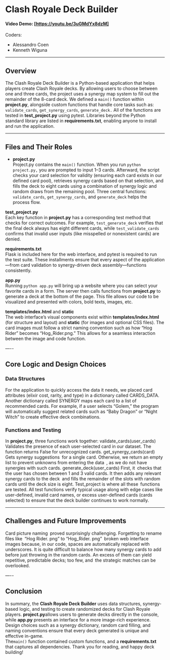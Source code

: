 # Clash Royale Deck Builder
#### Video Demo: [https://youtu.be/3uGMdYx8dzM]
Coders:
- Alessandro Coen
- Kenneth Wiguna
---

## Overview

The Clash Royale Deck Builder is a Python-based application that helps players create Clash Royale decks. By allowing users to choose between one and three cards, the project uses a synergy map system to fill out the remainder of the 8-card deck. 
We defined a `main()` function within **project.py**, alongside custom functions that handle core tasks such as: 
`validate_cards`, 
`get_synergy_cards`,
`generate_deck.`
All of the functions are tested in **test_project.py** using pytest. Libraries beyond the Python standard library are listed in **requirements.txt**, enabling anyone to install and run the application.

---

## Files and Their Roles

- **project.py**  
Project.py contains the `main()` function. When you run `python project.py,` you are prompted to input 1–3 cards. Afterward, the script checks your card selection for validity (ensuring each card exists in our defined card pool), retrieves synergy cards based on that selection, and fills the deck to eight cards using a combination of synergy logic and random draws from the remaining pool. 
Three central functions: `validate_cards`, `get_synergy_cards`, and `generate_deck` helps the process flow.

**test_project.py**  
Each key function in **project.py** has a corresponding test method that checks for correct outcomes.
For example, `test_generate_deck` verifies that the final deck always has eight different cards, while `test_validate_cards` confirms that invalid user inputs (like misspelled or nonexistent cards) are denied. 

**requirements.txt**  
Flask is included here for the web interface, and pytest is required to run the test suite. These installments ensure that every aspect of the application—from card validation to synergy-driven deck assembly—functions consistently.

**app.py**  
Running `python app.py` will bring up a website where you can select your favorite cards in a form. The server then calls functions from **project.py** to generate a deck at the bottom of the page. This file allows our code to be visualized and presented with colors, bold texts, images, etc. 

**templates/index.html** and **static**   
The web interface’s visual components exist within **templates/index.html** (for structure and layout) and **static** (for images and optional CSS files). The card images must follow a strict naming convention such as how “Hog Rider” becomes “Hog_Rider.png.” This allows for a seamless interaction between the image and code function.

—--

## Core Logic and Design Choices

### Data Structures
For the application to quickly access the data it needs, we placed card attributes (elixir cost, rarity, and type) in a dictionary called CARDS_DATA.
Another dictionary called SYNERGY maps each card to a list of recommended cards. For example, if a user selects “Golem,” the program will automatically suggest related cards such as “Baby Dragon” or “Night Witch” to create effective deck combinations. 

### Functions and Testing
In **project.py**, three functions work together:
validate_cards(user_cards)
Validates the presence of each user-selected card in our dataset. The function returns False for unrecognized cards.
get_synergy_cards(card)
Gets synergy suggestions for a single card. Otherwise, we return an empty list to prevent unknowns from entering the data , as we do not have synergies with such cards.
generate_deck(user_cards)
First, it checks that the user has chosen between 1 and 3 valid cards. It then adds any relevant synergy cards to the deck and fills the remainder of the slots with random cards until the deck size is eight. 
Test_project is where all these functions are tested. All test functions verify typical usage along with edge cases like user-defined, invalid card names, or excess user-defined cards (cards selected) to ensure that the deck builder continues to work normally.

---

## Challenges and Future Improvements
Card picture naming proved surprisingly challenging. Forgetting to rename files like “Hog Rider. png” to “Hog_Rider. png” broken web interface images because, in our code, spaces are automatically replaced with underscores. It is quite difficult to balance how many synergy cards to add before just throwing in the random cards. An excess of them can yield repetitive, predictable decks; too few, and the strategic matches can be overlooked.

—--

## Conclusion
In summary, the **Clash Royale Deck Builder** uses data structures, synergy-based logic, and testing to create randomized decks for Clash Royale players. **project.py**allows users to generate decks directly in the console, while **app.py** presents an interface for a more image-rich experience. Design choices such as a synergy dictionary, random card filling, and naming conventions ensure that every deck generated is unique and effective in-game.  
The`main()` function contained custom functions, and a **requirements.txt** that captures all dependencies. Thank you for reading, and happy deck building!


